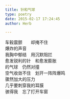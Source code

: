 ```yaml
---  
title: 针和气球  
type: poetry  
date: 2015-02-17 17:24:45  
author: Herb  

---  
```

车毂震颤　　却掩不住  
爆炸的声音  
我胸中郁结　用沉默阻拦  
愈发锐利的针　和愈发膨胀  
的气球　仍然对撞  
空气收敛不住　划开一阵阵爆鸣  
骤然加大的压力  
几乎要刺穿我的耳膜  
骇得我　忘了打开车窗  
